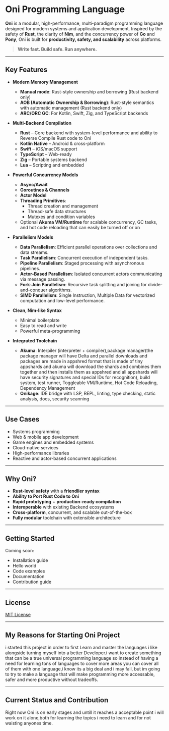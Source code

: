 # Oni Programming Language

**Oni** is a modular, high-performance, multi-paradigm programming language designed for modern systems and application development. Inspired by the safety of **Rust**, the clarity of **Nim**, and the concurrency power of **Go** and **Pony**, Oni is built for **productivity, safety, and scalability** across platforms.

> **Write fast. Build safe. Run anywhere.**

---

## Key Features

- **Modern Memory Management**
  - **Manual mode**: Rust-style ownership and borrowing (Rust backend only)
  - **AOB (Automatic Ownership & Borrowing)**: Rust-style semantics with automatic management (Rust backend only)
  - **ARC/ORC GC**: For Kotlin, Swift, Zig, and TypeScript backends

- **Multi-Backend Compilation**
  - **Rust** – Core backend with system-level performance and ability to Reverse Compile Rust code to Oni
  - **Kotlin Native** – Android & cross-platform
  - **Swift** – iOS/macOS support
  - **TypeScript** – Web-ready
  - **Zig** – Portable systems backend
  - **Lua** – Scripting and embedded

- **Powerful Concurrency Models**
  - **Async/Await**
  - **Goroutines & Channels**
  - **Actor Model**
  - **Threading Primitives**:
    - Thread creation and management
    - Thread-safe data structures
    - Mutexes and condition variables
  - Optional **Akuma VM/Runtime** for scalable concurrency, GC tasks, and hot code reloading that can easily be turned off or on

- **Parallelism Models**
  - **Data Parallelism**: Efficient parallel operations over collections and data streams.
  - **Task Parallelism**: Concurrent execution of independent tasks.
  - **Pipeline Parallelism**: Staged processing with asynchronous pipelines.
  - **Actor-Based Parallelism**: Isolated concurrent actors communicating via message passing.
  - **Fork-Join Parallelism**: Recursive task splitting and joining for divide-and-conquer algorithms.
  - **SIMD Parallelism**: Single Instruction, Multiple Data for vectorized computation and low-level performance.

- **Clean, Nim-like Syntax**
  - Minimal boilerplate
  - Easy to read and write
  - Powerful meta-programming

- **Integrated Toolchain**
  - **Akuma**: Interpiler (interpreter + compiler),package manager(the package manager will have Delta and parallel downloads and packages are made in appshred format that is made of tiny appshards and akuma will download the shards and combines them together and then installs them as appshred and all appshards will have security signatures and special IDs for recognition), build system, test runner, Toggleable VM/Runtime, Hot Code Reloading, Dependency Management
  - **Onikage**: IDE bridge with LSP, REPL, linting, type checking, static analysis, docs, security scanning

---

## Use Cases

- Systems programming  
- Web & mobile app development  
- Game engines and embedded systems  
- Cloud-native services  
- High-performance libraries  
- Reactive and actor-based concurrent applications  

---

## Why Oni?

- **Rust-level safety** with a **friendlier syntax**
- **Ability to Port Rust Code to Oni**
- **Rapid prototyping** + **production-ready compilation**
- **Interoperable** with existing Backend ecosystems
- **Cross-platform**, concurrent, and scalable out-of-the-box
- **Fully modular** toolchain with extensible architecture

---

## Getting Started

Coming soon:  
- Installation guide  
- Hello world  
- Code examples  
- Documentation  
- Contribution guide  

---

## License

[MIT License](LICENSE)

---

## My Reasons for Starting Oni Project

i started this project in order to first Learn and master the languages i like alongside turning myself into a better Developer.i want to create something that can be a true universal programming language so instead of having a need for learning tons of languages to cover more areas you can cover all of them with one language,i know its a big deal and i may fail, but im going to try to make a language that will make programming more accessable, safer and more productive without tradeoffs.

---

## Current Status and Contribution
Right now Oni is on early stages and untill it reaches a acceptable point i will work on it alone,both for learning the topics i need to learn and for not waisting anyones time.
